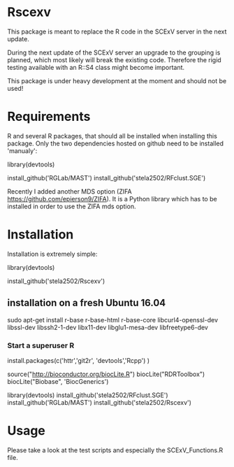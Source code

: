 # Rscexv

This package is meant to replace the R code in the SCExV server in the next update.

During the next update of the SCExV server an upgrade to the grouping is planned, which most likely will break the existing code. Therefore the rigid testing available with an R::S4 class might become important.

This package is under heavy development at the moment and should not be used!

# Requirements

R and several R packages, that should all be installed when installing this package.
Only the two dependencies hosted on github need to be installed 'manualy':

library(devtools)

install_github('RGLab/MAST')
install_github('stela2502/RFclust.SGE')


Recently I added another MDS option (ZIFA https://github.com/epierson9/ZIFA).
It is a Python library which has to be installed in order to use the ZIFA mds option.

# Installation

Installation is extremely simple:

library(devtools)

install_github('stela2502/Rscexv')

## installation on a fresh Ubuntu 16.04


sudo apt-get install r-base r-base-html r-base-core libcurl4-openssl-dev libssl-dev libssh2-1-dev libx11-dev libglu1-mesa-dev libfreetype6-dev


### Start a superuser R

install.packages(c('httr','git2r', 'devtools','Rcpp') )

source("http://bioconductor.org/biocLite.R")
biocLite("RDRToolbox")
biocLite("Biobase", 'BiocGenerics')

library(devtools)
install_github('stela2502/RFclust.SGE')
install_github('RGLab/MAST')
install_github('stela2502/Rscexv')
 


# Usage

Please take a look at the test scripts and especially the SCExV_Functions.R file.
